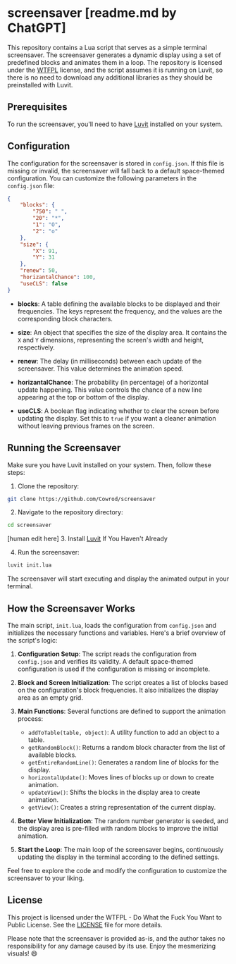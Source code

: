 # screensaver [readme.md by ChatGPT]

This repository contains a Lua script that serves as a simple terminal screensaver. The screensaver generates a dynamic display using a set of predefined blocks and animates them in a loop. The repository is licensed under the [WTFPL](http://www.wtfpl.net/) license, and the script assumes it is running on Luvit, so there is no need to download any additional libraries as they should be preinstalled with Luvit.

## Prerequisites

To run the screensaver, you'll need to have [Luvit](https://luvit.io/) installed on your system.

## Configuration

The configuration for the screensaver is stored in `config.json`. If this file is missing or invalid, the screensaver will fall back to a default space-themed configuration. You can customize the following parameters in the `config.json` file:

```json
{
	"blocks": {
		"750": " ",
		"20": "*",
		"1": "O",
		"2": "o"
	},
	"size": {
		"X": 91,
		"Y": 31
	},
	"renew": 50,
	"horizantalChance": 100,
	"useCLS": false
}
```

- **blocks**: A table defining the available blocks to be displayed and their frequencies. The keys represent the frequency, and the values are the corresponding block characters.

- **size**: An object that specifies the size of the display area. It contains the `X` and `Y` dimensions, representing the screen's width and height, respectively.

- **renew**: The delay (in milliseconds) between each update of the screensaver. This value determines the animation speed.

- **horizantalChance**: The probability (in percentage) of a horizontal update happening. This value controls the chance of a new line appearing at the top or bottom of the display.

- **useCLS**: A boolean flag indicating whether to clear the screen before updating the display. Set this to `true` if you want a cleaner animation without leaving previous frames on the screen.

## Running the Screensaver

Make sure you have Luvit installed on your system. Then, follow these steps:

1. Clone the repository:

```bash
git clone https://github.com/Cowrod/screensaver
```

2. Navigate to the repository directory:

```bash
cd screensaver
```

[human edit here] 3. Install [Luvit](https://luvit.io/install.html) If You Haven't Already

4. Run the screensaver:

```bash
luvit init.lua
```

The screensaver will start executing and display the animated output in your terminal.

## How the Screensaver Works

The main script, `init.lua`, loads the configuration from `config.json` and initializes the necessary functions and variables. Here's a brief overview of the script's logic:

1. **Configuration Setup**: The script reads the configuration from `config.json` and verifies its validity. A default space-themed configuration is used if the configuration is missing or incomplete.

2. **Block and Screen Initialization**: The script creates a list of blocks based on the configuration's block frequencies. It also initializes the display area as an empty grid.

3. **Main Functions**: Several functions are defined to support the animation process:
   - `addToTable(table, object)`: A utility function to add an object to a table.
   - `getRandomBlock()`: Returns a random block character from the list of available blocks.
   - `getEntireRandomLine()`: Generates a random line of blocks for the display.
   - `horizontalUpdate()`: Moves lines of blocks up or down to create animation.
   - `updateView()`: Shifts the blocks in the display area to create animation.
   - `getView()`: Creates a string representation of the current display.

4. **Better View Initialization**: The random number generator is seeded, and the display area is pre-filled with random blocks to improve the initial animation.

5. **Start the Loop**: The main loop of the screensaver begins, continuously updating the display in the terminal according to the defined settings.

Feel free to explore the code and modify the configuration to customize the screensaver to your liking.

## License

This project is licensed under the WTFPL - Do What the Fuck You Want to Public License. See the [LICENSE](LICENSE) file for more details.

Please note that the screensaver is provided as-is, and the author takes no responsibility for any damage caused by its use. Enjoy the mesmerizing visuals! 😄
